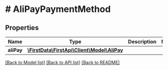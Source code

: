 # # AliPayPaymentMethod

## Properties

Name | Type | Description | Notes
------------ | ------------- | ------------- | -------------
**aliPay** | [**\FirstData\FirstApi\Client\Model\AliPay**](AliPay.md) |  | 

[[Back to Model list]](../../README.md#documentation-for-models) [[Back to API list]](../../README.md#documentation-for-api-endpoints) [[Back to README]](../../README.md)


